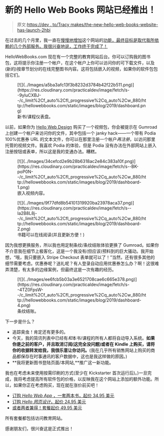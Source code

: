 # 新的 Hello Web Books 网站已经推出！

> 原文:[https://dev . to/Tracy makes/the-new-hello-web-books-website-has-launch-2hbi](https://dev.to/tracymakes/the-new-hello-web-books-website-has-launched-2hbi)

在过去的几个月里，我一直在[慢慢地增加](https://hellowebbooks.com/news/moved-hellowebbookscom-static-site-generator-full-django-site/)这个网站的[功能，最终目标是取代我所依赖的几个外部服务。我很兴奋地说，工作终于完成了！](https://hellowebbooks.com/news/new-hello-web-books-website-nearly-completed/)

HelloWebBooks.com 现在有一个完整的教育网站后台。你可以订购我的图书包，这将提示你注册一个帐户，在这个帐户上你可以访问你的可下载文件，以及(新的)按章节划分的在线完整图书内容。这将包括嵌入的视频，如果你的软件包包括它们。

<figure>[![](../Images/a5ba3afc13f3b8232d3784b42f22b511.png)](https://res.cloudinary.com/practicaldev/image/fetch/s--9yluCXBJ--/c_limit%2Cf_auto%2Cfl_progressive%2Cq_auto%2Cw_880/http://hellowebbooks.com/static/images/blog/2019/dashboard.png) 

<figcaption>新书/课程仪表盘。</figcaption>

</figure>

以前，如果你为 [Hello Web Design](https://dev.to/learn-design) 购买了一个视频包，你会被提示在 Gumroad 上创建一个帐户来访问你的文件，其中包括一个 janky hack——一个带有 Podia 100%优惠券 URL 的文本文件，你可以在那里注册一个帐户*再注册*，以访问那里托管的视频文件。我喜欢 Podia 的体验，但是 Podia 没有办法在外部网站上嵌入注册按钮或表单，所以这是我的变通办法。糟糕。

<figure>[![](../Images/34cefcd2e9b28b6318ac2e84c383a10f.png)](https://res.cloudinary.com/practicaldev/image/fetch/s--BK-poP0N--/c_limit%2Cf_auto%2Cfl_progressive%2Cq_auto%2Cw_880/http://hellowebbooks.com/static/images/blog/2019/dashboard-1.png) 

<figcaption>嵌入视频内容。</figcaption>

</figure>

<figure>[![](../Images/9f77dfd8b54101319920ba23978aca37.png)](https://res.cloudinary.com/practicaldev/image/fetch/s--Ia2B8L8j--/c_limit%2Cf_auto%2Cfl_progressive%2Cq_auto%2Cw_880/http://hellowebbooks.com/static/images/blog/2019/dashboard-2.png) 

<figcaption>书籍可以在线阅读(并且更新方便！)</figcaption>

</figure>

因为我想更换服务，所以我也用定制条纹/条纹结账体验更换了 Gumroad。如果你不介意我在细节上极客化，这是一个我没有(但应该)预料到的巨大骚动。我开始想，“哦，我只要嵌入 Stripe Checkout 表单就可以了！”当然，还有很多其他的细节需要考虑。优惠券呢？送礼呢？有人登录自动应用优惠券怎么办？啊！这很难弄清楚，有太多的边缘案例，但最终这是一次有趣的经历。

<figure>[![](../Images/ee6fcb5b03a3e6521708cae6c665e378.png)](https://res.cloudinary.com/practicaldev/image/fetch/s--4TZ0FpsW--/c_limit%2Cf_auto%2Cfl_progressive%2Cq_auto%2Cw_880/http://hellowebbooks.com/static/images/blog/2019/dashboard-4.png) 

<figcaption>条纹结账。</figcaption>

</figure>

下一步是什么？

*   追踪臭虫！肯定还有更多的。
*   今天，我的简讯列表中已经有*和*本书/课程的所有人都将自动导入系统。**如果你是之前的客户，并且取消订阅(这完全没问题)或者在 Kindle 上购买，请将你的收据转发给我，我很乐意让你访问。**(我在几乎所有销售网站上购买的商品都保存在时事通讯的客户数据中，这也是我这样做的原因。)
*   **我将更新图书登陆页面/本网站,**推广这一新功能。

我也在考虑未来使用按需印刷的方式(至少在 Kickstarter 首次运行后)。)一旦完成，我将考虑提高所有软件包的价格，以反映我在这个网站上添加的额外功能。所以，如果你正在考虑购买，现在就在涨价前买吧！

*   [订购 *Hello Web App* ，一套两本书，起价 34.95 美元](https://hellowebbooks.com/order/#hwa)
*   [订购 *Hello 网页设计*，起价 24.95 美元](https://hellowebbooks.com/order/#hwd)
*   [或者两者兼得！套餐起价 49.95 美元](https://hellowebbooks.com/order/#all)

所有套餐都包括访问教育网站。

感谢朋友们，很兴奋这是正式推出！